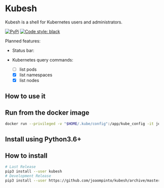 # Kubesh
Kubesh is a shell for Kubernetes users and administrators.


[![PyPi](https://img.shields.io/pypi/v/kubesh.svg?style=flat-square)](https://pypi.python.org/pypi/kubesh)
[![Code style: black](https://img.shields.io/badge/code%20style-black-000000.svg?style=flat-square)](https://github.com/ambv/black)

Planned features:

- Status bar:

- Kubernetes query commands:
  - [ ] list pods
  - [X] list namespaces
  - [X] list nodes

## How to use it

## Run from  the docker image
```bash
docker run --privileged -v "$HOME/.kube/config":/app/kube_config -it joaompinto/kubesh
```

## Install using Python3.6+

## How to install
```sh
# Last Release
pip3 install --user kubesh
# Development Release
pip3 install --user https://github.com/joaompinto/kubesh/archive/master.zip
```
